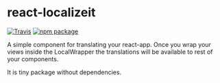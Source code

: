 # react-localizeit

[![Travis][build-badge]][build]
[![npm package][npm-badge]][npm]

A simple component for translating your react-app. Once you wrap your views inside the LocalWrapper the translations will be available to rest of your components.

It is tiny package without dependencies. 

[build-badge]: https://img.shields.io/travis/user/repo/master.png?style=flat-square
[build]: https://travis-ci.org/user/repo

[npm-badge]: https://img.shields.io/npm/v/npm-package.png?style=flat-square
[npm]: https://www.npmjs.org/package/react-localizeit


